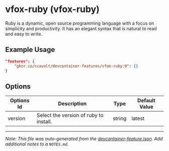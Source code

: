 
# vfox-ruby (vfox-ruby)

Ruby is a dynamic, open source programming language with a focus on simplicity and productivity. It has an elegant syntax that is natural to read and easy to write.

## Example Usage

```json
"features": {
    "ghcr.io/ccavolt/devcontainer-features/vfox-ruby:0": {}
}
```

## Options

| Options Id | Description | Type | Default Value |
|-----|-----|-----|-----|
| version | Select the version of ruby to install. | string | latest |



---

_Note: This file was auto-generated from the [devcontainer-feature.json](https://github.com/ccavolt/devcontainer-features/blob/main/src/vfox-ruby/devcontainer-feature.json).  Add additional notes to a `NOTES.md`._
